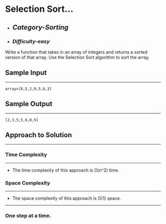 # Selection Sort...

- ## **_Category-Sorting_**
- ### **_Difficulty-easy_**

Write a function that takes in an array of integers and returns a sorted version of that array. Use the Selection Sort algorithm to sort the array.


## Sample Input

---

```
array=[8,5,2,9,5,6,3]
```

## Sample Output

---

```
[2,3,5,5,6,8,9]
```

## Approach to Solution

---

### Time Complexity

---

- The time complexity of this approach is O(n^2) time.

### Space Complexity

---

- The space complexity of this approach is O(1) space.

---

### One step at a time.
